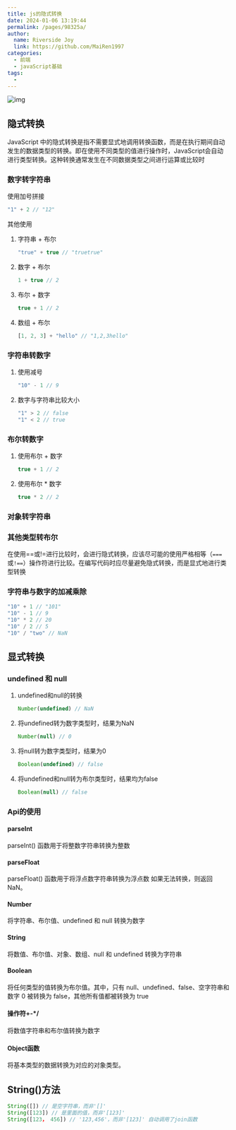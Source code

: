 ```yaml
---
title: js的隐式转换
date: 2024-01-06 13:19:44
permalink: /pages/98325a/
author:
  name: Riverside Joy
  link: https://github.com/MaiRen1997
categories:
  - 前端
  - javaScript基础
tags:
  - 
---
```


![img](https://cdn.jsdelivr.net/gh/MaiRen1997/mdPic/vueImg/202401241057913.png)

## 隐式转换

JavaScript 中的隐式转换是指不需要显式地调用转换函数，而是在执行期间自动发生的数据类型的转换。即在使用不同类型的值进行操作时，JavaScript会自动进行类型转换。这种转换通常发生在不同数据类型之间进行运算或比较时

### 数字转字符串

使用加号拼接

```js
"1" + 2 // "12"
```

其他使用

1. 字符串 + 布尔

   ```js
   "true" + true // "truetrue"
   ```

2. 数字 + 布尔

   ```js
   1 + true // 2
   ```

3. 布尔 + 数字

   ```js
   true + 1 // 2
   ```

4. 数组 + 布尔

   ```js
   [1, 2, 3] + "hello" // "1,2,3hello"
   ```

### 字符串转数字

1. 使用减号

   ```js
   "10" - 1 // 9
   ```

2. 数字与字符串比较大小

   ```js
   "1" > 2 // false
   "1" < 2 // true
   ```

### 布尔转数字

1. 使用布尔 + 数字

   ```js
   true + 1 // 2
   ```

2. 使用布尔 * 数字

   ```js
   true * 2 // 2
   ```

### 对象转字符串

### 其他类型转布尔

在使用==或!=进行比较时，会进行隐式转换，应该尽可能的使用严格相等（`===`或`!==`）操作符进行比较。在编写代码时应尽量避免隐式转换，而是显式地进行类型转换

### 字符串与数字的加减乘除

```js
"10" + 1 // "101"
"10" - 1 // 9
"10" * 2 // 20
"10" / 2 // 5
"10" / "two" // NaN
```

## 显式转换

### undefined 和 null

1. undefined和null的转换

   ```js
   Number(undefined) // NaN
   ```

2. 将undefined转为数字类型时，结果为NaN

   ```js
   Number(null) // 0
   ```

3. 将null转为数字类型时，结果为0

   ```js
   Boolean(undefined) // false
   ```

4. 将undefined和null转为布尔类型时，结果均为false

   ```js
   Boolean(null) // false
   ```

### Api的使用

#### parseInt

parseInt() 函数用于将整数字符串转换为整数

#### parseFloat

parseFloat() 函数用于将浮点数字符串转换为浮点数
如果无法转换，则返回 NaN。

#### Number

将字符串、布尔值、undefined 和 null 转换为数字

#### String

将数值、布尔值、对象、数组、null 和 undefined 转换为字符串

#### Boolean

将任何类型的值转换为布尔值。其中，只有 null、undefined、false、空字符串和数字 0 被转换为 false，其他所有值都被转换为 true

#### 操作符+-*/

将数值字符串和布尔值转换为数字

#### Object函数

将基本类型的数据转换为对应的对象类型。

## String()方法

```js
String([]) // 是空字符串，而非'[]'
String([123]) // 是里面的值，而非'[123]'
String([123， 456]) // '123,456'，而非'[123]' 自动调用了join函数
```


